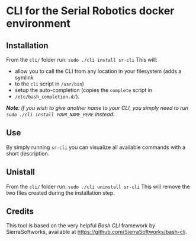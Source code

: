 # CLI for the Serial Robotics docker environment

## Installation

From the `cli/` folder run: `sudo ./cli install sr-cli`
This will:
* allow you to call the CLI from any location in your filesystem (adds a symlink
* to the `cli` script in `/usr/bin`)
* setup the auto-completion (copies the `complete` script in
* `/etc/bash_completion.d/`).

_**Note**: If you wish to give another name to your CLI, you simply need to run
`sudo ./cli install YOUR_NAME_HERE` instead._

## Use

By simply running `sr-cli` you can visualize all available commands with a short
description.

## Unistall

From the `cli/` folder run: `sudo ./cli uninstall sr-cli`
This will remove the two files created during the installation step.

## Credits

This tool is based on the very helpful _Bash CLI_ framework by SierraSoftworks,
available at https://github.com/SierraSoftworks/bash-cli.
